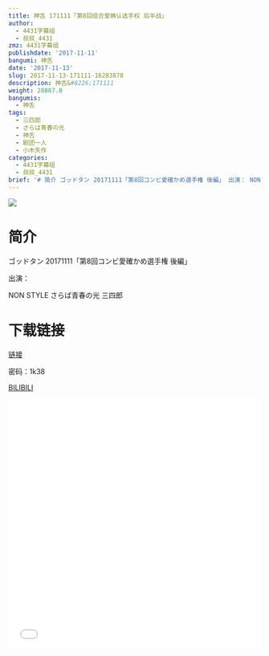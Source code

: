 ```yaml
---
title: 神舌 171111「第8回组合爱确认选手权 后半战」
author:
  - 4431字幕组
  - 叔叔_4431
zmz: 4431字幕组
publishdate: '2017-11-11'
bangumi: 神舌
date: '2017-11-13'
slug: 2017-11-13-171111-16283878
description: 神舌&#8226;171111
weight: 28887.0
bangumis:
  - 神舌
tags:
  - 三四郎
  - さらば青春の光
  - 神舌
  - 剧团一人
  - 小木矢作
categories:
  - 4431字幕组
  - 叔叔_4431
brief: '# 简介 ゴッドタン 20171111「第8回コンビ愛確かめ選手権 後編」 出演： NON STYLE さらば青春の光 三四郎 # 下载链接'
---
```

![](https://i.imgur.com/lagevf7.png)
# 简介  
ゴッドタン 20171111「第8回コンビ愛確かめ選手権 後編」

出演：

NON STYLE  さらば青春の光  三四郎

# 下载链接
<a href="http://pan.baidu.com/s/1kVb0VMR" target="_blank">链接</a>

密码：1k38


  [BILIBILI](https://www.bilibili.com/video/av16283878/)

  <iframe src="//www.bilibili.com/blackboard/player.html?aid=16283878" width="100%" height="500" frameborder="0" allowfullscreen="allowfullscreen"></iframe>
